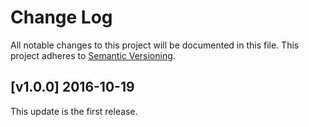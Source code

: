 # Change Log

All notable changes to this project will be documented in this file.
This project adheres to [Semantic Versioning](http://semver.org/).

## [v1.0.0] 2016-10-19

This update is the first release.
